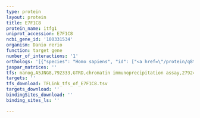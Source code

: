 ```yaml
---
type: protein
layout: protein
title: E7F1C8
protein_name: itfg1
uniprot_accession: E7F1C8
ncbi_gene_id: '100331534'
organism: Danio rerio
function: target gene
number_of_interactions: '1'
orthologs: '[{"species": "Homo sapiens", "id": ["<a href=\"/protein/q8tb96\">Q8TB96</a>"]}, {"species": "Mus musculus", "id": ["<a href=\"/protein/q99kw9\">Q99KW9</a>"]}, {"species": "Rattus norvegicus", "id": ["<a href=\"/protein/q5u355\">Q5U355</a>"]}, {"species": "Drosophila melanogaster", "id": ["<a href=\"/protein/q9vuq7\">Q9VUQ7</a>"]}, {"species": "Caenorhabditis elegans", "id": ["<a href=\"/protein/p30639\">P30639</a>"]}]'
jaspar_matrices: ''
tfs: nanog,A5JNG8,792333,GTRD,chromatin immunoprecipitation assay,27924024%5Buid%5D,No
targets: ''
tfs_download: TFLink_tfs_of_E7F1C8.tsv
targets_download: ''
bindingSites_download: ''
binding_sites_ls: ''

---
```

